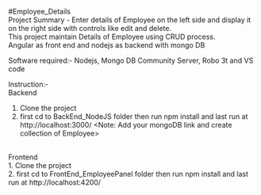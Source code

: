 #Employee_Details<br>
Project Summary - Enter details of Employee on the left side and display it on the right side with controls like edit and delete.<br> 
This project maintain Details of Employee using CRUD process.<br>
Angular as front end and nodejs as backend with mongo DB<br>

Software required:- Nodejs, Mongo DB Community Server, Robo 3t and VS code<br>

Instruction:-<br>
Backend
1. Clone the project
2. first cd to BackEnd_NodeJS folder then run npm install and last run at http://localhost:3000/ 
<Note: Add your mongoDB link and create collection of Employee>
<br>
Frontend<br>
1. Clone the project<br>
2. first cd to FrontEnd_EmployeePanel folder then run npm install and last run at http://localhost:4200/ 

